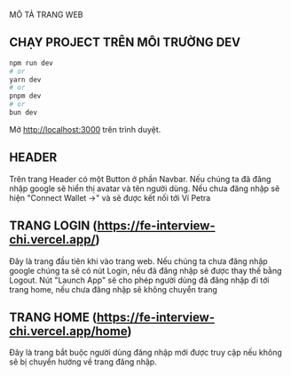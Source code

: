 MÔ TẢ TRANG WEB

## CHẠY PROJECT TRÊN MÔI TRƯỜNG DEV

```bash
npm run dev
# or
yarn dev
# or
pnpm dev
# or
bun dev
```

Mở [http://localhost:3000](http://localhost:3000) trên trình duyệt.

## HEADER
Trên trang Header có một Button ở phần Navbar.
Nếu chúng ta đã đăng nhập google sẽ hiển thị avatar và tên người dùng.
Nếu chưa đăng nhập sẽ hiện "Connect Wallet →" và sẽ được kết nối tới Ví Petra

## TRANG LOGIN (https://fe-interview-chi.vercel.app/)
Đây là trang đầu tiên khi vào trang web. 
Nếu chúng ta chưa đăng nhập google chúng ta sẽ có nút Login, nếu đã đăng nhập sẽ được thay thế bằng Logout.
Nút "Launch App" sẽ cho phép người dùng đã đăng nhập đi tới trang home, nếu chưa đăng nhập sẽ không chuyển trang

## TRANG HOME (https://fe-interview-chi.vercel.app/home)
Đây là trang bắt buộc người dùng đăng nhập mới được truy cập nếu không sẽ bị chuyển hướng về trang đăng nhập.


